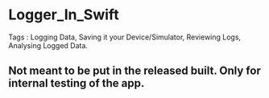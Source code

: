 # Logger_In_Swift
Tags : Logging Data, Saving it your Device/Simulator, Reviewing Logs, Analysing Logged Data.


## Not meant to be put in the released built. Only for internal testing of the app.






